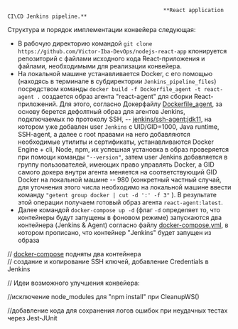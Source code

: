                                                      **React application CI\CD Jenkins pipeline.**


Структура и порядок имплементации конвейера следующая:

* В рабочую директорию командой `git clone https://github.com/Victor-Iba-DevOps/nodejs-react-app` клонируется репозиторий с файлами исходного кода React-приложения и файлами, необходимыми для реализации конвейера. 
* На локальной машине устанавливается Docker, с его помощью (находясь в терминале в субдиректории `Jenkins_pipeline_files`) посредством команды `docker build -f Dockerfile_agent -t react-agent .` создается образ агента "react-agent" для сборки React-приложений. Для этого, согласно Докерфайлу [Dockerfile_agent](https://github.com/Victor-Iba-DevOps/nodejs-react-app/tree/main/Jenkins_pipeline_files/Dockerfile_agent), за основу берется дефолтный образ для агентов Jenkins, подключаемых по протоколу SSH, -- [jenkins/ssh-agent:jdk11](https://hub.docker.com/r/jenkins/ssh-agent), на котором уже добавлен user `Jenkins` с UID/GID=1000, Java runtime, SSH-agent, а далее с root правами на него добавляются необходимые утилиты и сертификаты, устанавливаются Docker Engine + cli, Node, npm, их успешная установка в образ проверяется при помощи команды `"--version"`, затем user Jenkins добавляется в группу пользователей, имеющих право управлять Docker, а GID самого докера внутри агента меняется на соответствующий GID Docker на локальной машине -- 980 (конкретный частный случай, для уточнения этого числа необходимо на локальной машине ввести команду `"getent group docker | cut -d ':' -f 3"` ). В результате этой операции получаем готовый образ агента `react-agent:latest`.
* Далее командой `docker-compose up -d` (флаг `-d` определяет то, что контейнеры будут запущены в фоновом режиме) запускаются два контейнера (Jenkins & Agent) согласно файлу [docker-compose.yml](https://github.com/Victor-Iba-DevOps/nodejs-react-app/blob/main/Jenkins_pipeline_files/docker-compose.yml), в котором прописано, что контейнер "Jenkins" будет запущен из образа 



// [docker-compose](https://git.zby.icdc.io/icdc/devops/labs/jenkins/-/blob/dev/Jenkins_pipeline_files/docker-compose.yml) подняты два контейнера  
// создание и копирование SSH ключей, добавление Credentials в Jenkins




// Идеи возможного улучшения конвейера:

//исключение node_modules для "npm install" при CleanupWS()

//добавление кода для сохранения логов ошибок при неудачных тестах через  Jest-JUnit